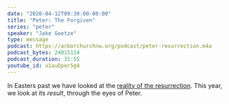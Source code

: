```yaml
---
date: "2020-04-12T09:30:00-08:00"
title: "Peter: The Forgiven"
series: "peter"
speaker: "Jake Goetze"
type: message
podcast: https://arborchurchnw.org/podcast/peter-resurrection.m4a
podcast_bytes: 24015114
podcast_duration: 31:55
youtube_id: u1auDper5g4
---
```


In Easters past we have looked at the [reality of the resurrection](/messages/easter-2017/). This year, we look at its *result*, through the eyes of Peter. 
